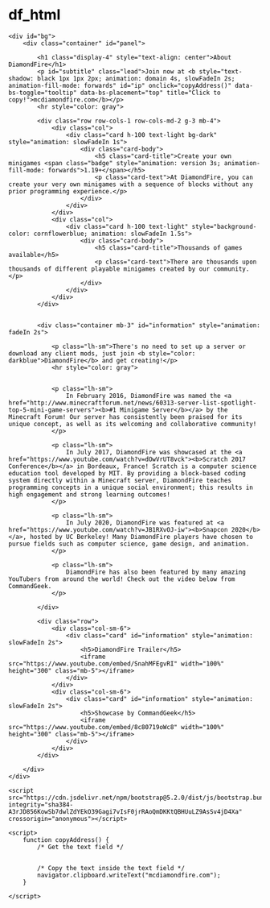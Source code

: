 # df_html
<!doctype html>
<html lang="en">

<head>
    <meta charset="utf-8">
    <meta name="viewport" content="width=device-width, initial-scale=1">
    <title>About DiamondFire</title>
    <link href="https://cdn.jsdelivr.net/npm/bootstrap@5.2.0/dist/css/bootstrap.min.css" rel="stylesheet" integrity="sha384-gH2yIJqKdNHPEq0n4Mqa/HGKIhSkIHeL5AyhkYV8i59U5AR6csBvApHHNl/vI1Bx" crossorigin="anonymous">
</head>

<style>
    body {
        color: black;
    }

    #bg {
        display: block;
        background-repeat: no-repeat;
        background-size: cover;
        background-position: bottom center, 50%, 50%;
        height: 1000px;
        background-image: url(bg1.png);
    }

    #information {
        font-size: 1rem;
        padding: 6px;
        border-radius: 10px;
    }

    #panel {
        /*        background: rgba(19, 19, 19, 0.98);*/
        background: rgba(233, 236, 239, 0.95);
        height: 1000px;
    }

    #subtitle {
        text-align: center;
        animation: slowFadeIn 0.5s;
    }

    #information {
        margin-left: auto;
        margin-right: auto;
        border-radius: 5px;
        background-color: white;
    }

    @keyframes fadeIn {
        from {
            opacity: 0%;
        }

        to {
            opacity: 100%;
        }
    }

    @keyframes slowFadeIn {
        0% {
            opacity: 0%;
        }

        50% {
            opacity: 0%;
        }

        100% {
            opacity: 100%;
        }
    }

    @keyframes domain {
        0% {
            color: black;
        }

        50% {
            color: slategray;
        }

        70% {
            color: darkorange;
        }

        100% {
            color: darkblue;
        }
    }

    @keyframes version {
        0% {
            background-color: #6C757D;
        }

        50% {
            background-color: #6C757D;
        }

        100% {
            background-color: darkorange;
        }
    }

    a {
        text-decoration: none;
        color: indianred;
    }

</style>

<body>

    <div id="bg">
        <div class="container" id="panel">

            <h1 class="display-4" style="text-align: center">About DiamondFire</h1>
            <p id="subtitle" class="lead">Join now at <b style="text-shadow: black 1px 1px 2px; animation: domain 4s, slowFadeIn 2s; animation-fill-mode: forwards" id="ip" onclick="copyAddress()" data-bs-toggle="tooltip" data-bs-placement="top" title="Click to copy!">mcdiamondfire.com</b></p>
            <hr style="color: gray">

            <div class="row row-cols-1 row-cols-md-2 g-3 mb-4">
                <div class="col">
                    <div class="card h-100 text-light bg-dark" style="animation: slowFadeIn 1s">
                        <div class="card-body">
                            <h5 class="card-title">Create your own minigames <span class="badge" style="animation: version 3s; animation-fill-mode: forwards">1.19+</span></h5>
                            <p class="card-text">At DiamondFire, you can create your very own minigames with a sequence of blocks without any prior programming experience.</p>
                        </div>
                    </div>
                </div>
                <div class="col">
                    <div class="card h-100 text-light" style="background-color: cornflowerblue; animation: slowFadeIn 1.5s">
                        <div class="card-body">
                            <h5 class="card-title">Thousands of games available</h5>
                            <p class="card-text">There are thousands upon thousands of different playable minigames created by our community.</p>
                        </div>
                    </div>
                </div>
            </div>


            <div class="container mb-3" id="information" style="animation: fadeIn 2s">

                <p class="lh-sm">There's no need to set up a server or download any client mods, just join <b style="color: darkblue">DiamondFire</b> and get creating!</p>
                <hr style="color: gray">


                <p class="lh-sm">
                    In February 2016, DiamondFire was named the <a href="http://www.minecraftforum.net/news/60313-server-list-spotlight-top-5-mini-game-servers"><b>#1 Minigame Server</b></a> by the Minecraft Forum! Our server has consistently been praised for its unique concept, as well as its welcoming and collaborative community!
                </p>

                <p class="lh-sm">
                    In July 2017, DiamondFire was showcased at the <a href="https://www.youtube.com/watch?v=dOwVrUT8vck"><b>Scratch 2017 Conference</b></a> in Bordeaux, France! Scratch is a computer science education tool developed by MIT. By providing a block-based coding system directly within a Minecraft server, DiamondFire teaches programming concepts in a unique social environment; this results in high engagement and strong learning outcomes!
                </p>

                <p class="lh-sm">
                    In July 2020, DiamondFire was featured at <a href="https://www.youtube.com/watch?v=JB1RXvOJ-iw"><b>Snapcon 2020</b></a>, hosted by UC Berkeley! Many DiamondFire players have chosen to pursue fields such as computer science, game design, and animation.
                </p>

                <p class="lh-sm">
                    DiamondFire has also been featured by many amazing YouTubers from around the world! Check out the video below from CommandGeek.
                </p>

            </div>

            <div class="row">
                <div class="col-sm-6">
                    <div class="card" id="information" style="animation: slowFadeIn 2s">
                        <h5>DiamondFire Trailer</h5>
                        <iframe src="https://www.youtube.com/embed/SnahMFEgvRI" width="100%" height="300" class="mb-5"></iframe>
                    </div>
                </div>
                <div class="col-sm-6">
                    <div class="card" id="information" style="animation: slowFadeIn 2s">
                        <h5>Showcase by CommandGeek</h5>
                        <iframe src="https://www.youtube.com/embed/8c80719oWc8" width="100%" height="300" class="mb-5"></iframe>
                    </div>
                </div>
            </div>

        </div>
    </div>

    <script src="https://cdn.jsdelivr.net/npm/bootstrap@5.2.0/dist/js/bootstrap.bundle.min.js" integrity="sha384-A3rJD856KowSb7dwlZdYEkO39Gagi7vIsF0jrRAoQmDKKtQBHUuLZ9AsSv4jD4Xa" crossorigin="anonymous"></script>

    <script>
        function copyAddress() {
            /* Get the text field */


            /* Copy the text inside the text field */
            navigator.clipboard.writeText("mcdiamondfire.com");
        }

    </script>
</body>

</html>
